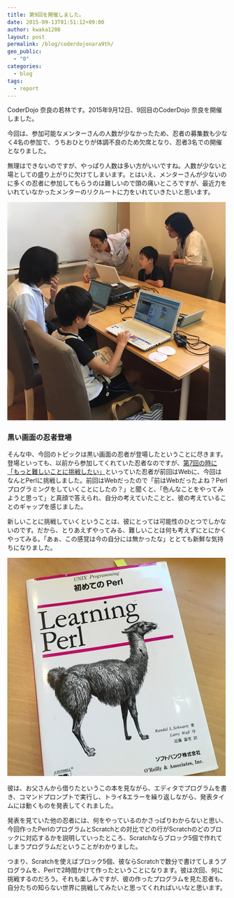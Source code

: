 ```yaml
---
title: 第9回を開催しました。
date: 2015-09-13T01:51:12+09:00
author: kwaka1208
layout: post
permalink: /blog/coderdojonara9th/
geo_public:
  - "0"
categories:
  - blog
tags:
  - report
---
```

CoderDojo 奈良の若林です。2015年9月12日、9回目のCoderDojo 奈良を開催しました。

今回は、参加可能なメンターさんの人数が少なかったため、忍者の募集数も少なく4名の参加で、うちおひとりが体調不良のため欠席となり、忍者3名での開催となりました。

無理はできないのですが、やっぱり人数は多い方がいいですね。人数が少ないと場としての盛り上がりに欠けてしまいます。とはいえ、メンターさんが少ないのに多くの忍者に参加してもらうのは難しいので頭の痛いところですが、最近力をいれていなかったメンターのリクルートに力をいれていきたいと思います。

<img src="/assets/images/2015/09/img_1819.jpg" alt="こじんまりと開催" width="500" height="500" />

<h3>
  黒い画面の忍者登場
</h3>

そんな中、今回のトピックは黒い画面の忍者が登場したということに尽きます。登場といっても、以前から参加してくれていた忍者なのですが、[第7回の時に「もっと難しいことに挑戦したい」](/blog/coderdojonara20150613/)といっていた忍者が前回はWebに、今回はなんとPerlに挑戦しました。前回はWebだったので「前はWebだったよね？Perlプログラミングをしていくことにしたの？」と聞くと、「色んなことをやってみようと思って」と真顔で答えられ、自分の考えていたことと、彼の考えていることのギャップを感じました。

新しいことに挑戦していくということは、彼にとっては可能性のひとつでしかないのです。だから、とりあえずやってみる、難しいことは何も考えずにとにかくやってみる。「あぁ、この感覚は今の自分には無かったな」ととても新鮮な気持ちになりました。

<img src="/assets/images/2015/09/img_18201.jpg" alt="初めてのPerl" width="500" height="500" />
  
彼は、お父さんから借りたというこの本を見ながら、エディタでプログラムを書き、コマンドプロンプトで実行し、トライ&エラーを繰り返しながら、発表タイムには動くものを発表してくれました。

発表を見ていた他の忍者には、何をやっているのかさっぱりわからないと思い、今回作ったPerlのプログラムとScratchとの対比でどの行がScratchのどのブロックに対応するかを説明していったところ、Scratchならブロック5個で作れてしまうプログラムだということがわかりました。

つまり、Scratchを使えばブロック5個、彼ならScratchで数分で書けてしまうプログラムを、Perlで2時間かけて作ったということになります。彼は次回、何に挑戦するのだろう。それも楽しみですが、彼の作ったプログラムを見た忍者も、自分たちの知らない世界に挑戦してみたいと思ってくれればいいなと思います。